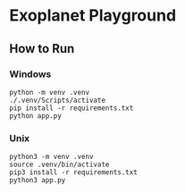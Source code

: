 # Exoplanet Playground
## How to Run
### Windows
```
python -m venv .venv
./.venv/Scripts/activate
pip install -r requirements.txt
python app.py
```

### Unix
```
python3 -m venv .venv
source .venv/bin/activate
pip3 install -r requirements.txt
python3 app.py
```
